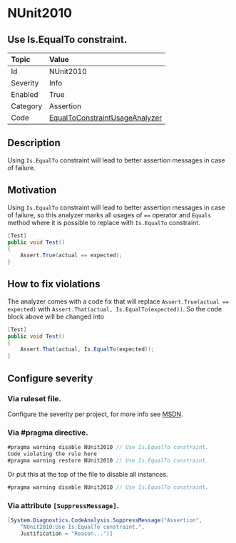 # NUnit2010
## Use Is.EqualTo constraint.

| Topic    | Value
| :--      | :--
| Id       | NUnit2010
| Severity | Info
| Enabled  | True
| Category | Assertion
| Code     | [EqualToConstraintUsageAnalyzer](https://github.com/nunit/nunit.analyzers/blob/master/src/nunit.analyzers/ConstraintUsage/EqualToConstraintUsageAnalyzer.cs)


## Description

Using `Is.EqualTo` constraint will lead to better assertion messages in case of failure.

## Motivation

Using `Is.EqualTo` constraint will lead to better assertion messages in case of failure, 
so this analyzer marks all usages of `==` operator and `Equals` method where it is possible to replace 
with `Is.EqualTo` constraint.

```csharp
[Test]
public void Test()
{
    Assert.True(actual == expected);
}
```
## How to fix violations

The analyzer comes with a code fix that will replace `Assert.True(actual == expected)` with
`Assert.That(actual, Is.EqualTo(expected))`. So the code block above will be changed into

```csharp
[Test]
public void Test()
{
    Assert.That(actual, Is.EqualTo(expected));
}
```

<!-- start generated config severity -->
## Configure severity

### Via ruleset file.

Configure the severity per project, for more info see [MSDN](https://msdn.microsoft.com/en-us/library/dd264949.aspx).

### Via #pragma directive.
```C#
#pragma warning disable NUnit2010 // Use Is.EqualTo constraint.
Code violating the rule here
#pragma warning restore NUnit2010 // Use Is.EqualTo constraint.
```

Or put this at the top of the file to disable all instances.
```C#
#pragma warning disable NUnit2010 // Use Is.EqualTo constraint.
```

### Via attribute `[SuppressMessage]`.

```C#
[System.Diagnostics.CodeAnalysis.SuppressMessage("Assertion", 
    "NUnit2010:Use Is.EqualTo constraint.",
    Justification = "Reason...")]
```
<!-- end generated config severity -->
